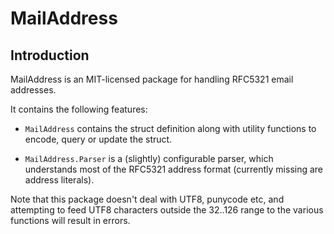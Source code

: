 # MailAddress

## Introduction

MailAddress is an MIT-licensed package for handling RFC5321 email addresses.

It contains the following features:

  * `MailAddress` contains the struct definition along with utility functions to encode, query or update the struct.

  * `MailAddress.Parser` is a (slightly) configurable parser, which understands most of the RFC5321 address format (currently missing are address literals).

Note that this package doesn't deal with UTF8, punycode etc, and
attempting to feed UTF8 characters outside the 32..126 range to the
various functions will result in errors.
